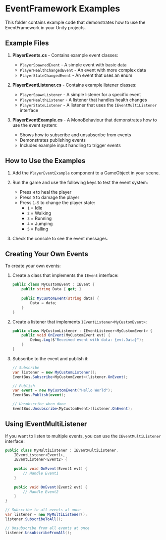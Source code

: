 # EventFramework Examples

This folder contains example code that demonstrates how to use the EventFramework in your Unity projects.

## Example Files

1. **PlayerEvents.cs** - Contains example event classes:
   - `PlayerSpawnedEvent` - A simple event with basic data
   - `PlayerHealthChangedEvent` - An event with more complex data
   - `PlayerStateChangedEvent` - An event that uses an enum

2. **PlayerEventListener.cs** - Contains example listener classes:
   - `PlayerSpawnListener` - A simple listener for a specific event
   - `PlayerHealthListener` - A listener that handles health changes
   - `PlayerStateListener` - A listener that uses the `IEventMultiListener` interface

3. **PlayerEventExample.cs** - A MonoBehaviour that demonstrates how to use the event system:
   - Shows how to subscribe and unsubscribe from events
   - Demonstrates publishing events
   - Includes example input handling to trigger events

## How to Use the Examples

1. Add the `PlayerEventExample` component to a GameObject in your scene.
2. Run the game and use the following keys to test the event system:
   - Press `H` to heal the player
   - Press `D` to damage the player
   - Press `1-5` to change the player state:
     - `1` = Idle
     - `2` = Walking
     - `3` = Running
     - `4` = Jumping
     - `5` = Falling

3. Check the console to see the event messages.

## Creating Your Own Events

To create your own events:

1. Create a class that implements the `IEvent` interface:
   ```csharp
   public class MyCustomEvent : IEvent {
       public string Data { get; }
       
       public MyCustomEvent(string data) {
           Data = data;
       }
   }
   ```

2. Create a listener that implements `IEventListener<MyCustomEvent>`:
   ```csharp
   public class MyCustomListener : IEventListener<MyCustomEvent> {
       public void OnEvent(MyCustomEvent evt) {
           Debug.Log($"Received event with data: {evt.Data}");
       }
   }
   ```

3. Subscribe to the event and publish it:
   ```csharp
   // Subscribe
   var listener = new MyCustomListener();
   EventBus.Subscribe<MyCustomEvent>(listener.OnEvent);
   
   // Publish
   var event = new MyCustomEvent("Hello World");
   EventBus.Publish(event);
   
   // Unsubscribe when done
   EventBus.Unsubscribe<MyCustomEvent>(listener.OnEvent);
   ```

## Using IEventMultiListener

If you want to listen to multiple events, you can use the `IEventMultiListener` interface:

```csharp
public class MyMultiListener : IEventMultiListener, 
    IEventListener<Event1>, 
    IEventListener<Event2> {
    
    public void OnEvent(Event1 evt) {
        // Handle Event1
    }
    
    public void OnEvent(Event2 evt) {
        // Handle Event2
    }
}

// Subscribe to all events at once
var listener = new MyMultiListener();
listener.SubscribeToAll();

// Unsubscribe from all events at once
listener.UnsubscribeFromAll();
``` 